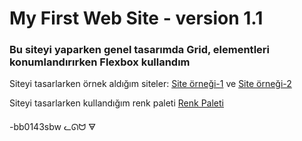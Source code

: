 # My First Web Site - version 1.1

### Bu siteyi yaparken genel tasarımda Grid, elementleri konumlandırırken Flexbox kullandım

Siteyi tasarlarken örnek aldığım siteler: [Site örneği-1](https://dribbble.com/shots/20196614-Flowbase-Atlantis-Portfolio-Template) ve [Site örneği-2](https://www.tolg.dev/)

Siteyi tasarlarken kullandığım renk paleti [Renk Paleti](https://colorhunt.co/palette/2525256930c364dfdf80ffdb)

-bb0143sbw
ᓚᘏᗢ
🜃
